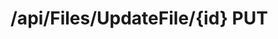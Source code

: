 #  /api/Files/UpdateFile/{id} PUT

<api-endpoint openapi-path="../../specifications/swagger.json" method="PUT" endpoint="/api/Files/UpdateFile/{id}"/>